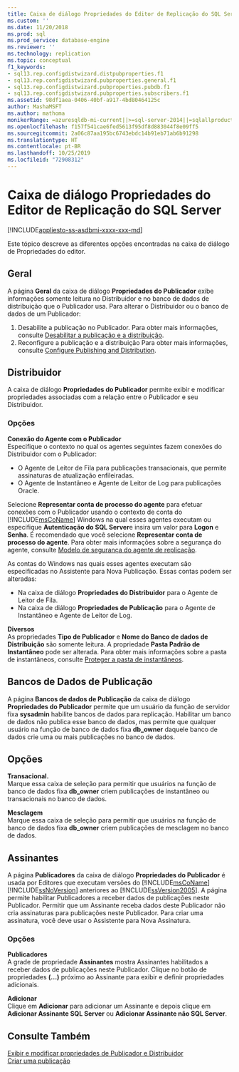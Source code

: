 ```yaml
---
title: Caixa de diálogo Propriedades do Editor de Replicação do SQL Server | Microsoft Docs
ms.custom: ''
ms.date: 11/20/2018
ms.prod: sql
ms.prod_service: database-engine
ms.reviewer: ''
ms.technology: replication
ms.topic: conceptual
f1_keywords:
- sql13.rep.configdistwizard.distpubproperties.f1
- sql13.rep.configdistwizard.pubproperties.general.f1
- sql13.rep.configdistwizard.pubproperties.pubdb.f1
- sql13.rep.configdistwizard.pubproperties.subscribers.f1
ms.assetid: 98df1aea-0406-40bf-a917-4bd80464125c
author: MashaMSFT
ms.author: mathoma
monikerRange: =azuresqldb-mi-current||>=sql-server-2014||=sqlallproducts-allversions
ms.openlocfilehash: f157f541cae6fed5613f95df8d883044f8e09ff5
ms.sourcegitcommit: 2a06c87aa195bc6743ebdc14b91eb71ab6b91298
ms.translationtype: HT
ms.contentlocale: pt-BR
ms.lasthandoff: 10/25/2019
ms.locfileid: "72908312"
---
```

# <a name="sql-server-replication-publisher-properties-dialog-box"></a>Caixa de diálogo Propriedades do Editor de Replicação do SQL Server
[!INCLUDE[appliesto-ss-asdbmi-xxxx-xxx-md](../../includes/appliesto-ss-asdbmi-xxxx-xxx-md.md)]

Este tópico descreve as diferentes opções encontradas na caixa de diálogo de Propriedades do editor. 

## <a name="general"></a>Geral
  A página **Geral** da caixa de diálogo **Propriedades do Publicador** exibe informações somente leitura no Distribuidor e no banco de dados de distribuição que o Publicador usa. Para alterar o Distribuidor ou o banco de dados de um Publicador:  
  
1.  Desabilite a publicação no Publicador. Para obter mais informações, consulte [Desabilitar a publicação e a distribuição](../../relational-databases/replication/disable-publishing-and-distribution.md).    
2.  Reconfigure a publicação e a distribuição Para obter mais informações, consulte [Configure Publishing and Distribution](../../relational-databases/replication/configure-publishing-and-distribution.md).  

## <a name="distributor"></a>Distribuidor 
A caixa de diálogo **Propriedades do Publicador** permite exibir e modificar propriedades associadas com a relação entre o Publicador e seu Distribuidor.  
  
### <a name="options"></a>Opções  
 **Conexão do Agente com o Publicador**  
 Especifique o contexto no qual os agentes seguintes fazem conexões do Distribuidor com o Publicador:  
  
-   O Agente de Leitor de Fila para publicações transacionais, que permite assinaturas de atualização enfileiradas.    
-   O Agente de Instantâneo e Agente de Leitor de Log para publicações Oracle.  
  
 Selecione **Representar conta de processo do agente** para efetuar conexões com o Publicador usando o contexto de conta do [!INCLUDE[msCoName](../../includes/msconame-md.md)] Windows na qual esses agentes executam ou especifique **Autenticação do SQL Server**e insira um valor para **Logon** e **Senha**. É recomendado que você selecione **Representar conta de processo do agente**. Para obter mais informações sobre a segurança do agente, consulte [Modelo de segurança do agente de replicação](../../relational-databases/replication/security/replication-agent-security-model.md).  
  
 As contas do Windows nas quais esses agentes executam são especificadas no Assistente para Nova Publicação. Essas contas podem ser alteradas:  
  
-   Na caixa de diálogo **Propriedades do Distribuidor** para o Agente de Leitor de Fila.    
-   Na caixa de diálogo **Propriedades de Publicação** para o Agente de Instantâneo e Agente de Leitor de Log.  
  
 **Diversos**  
 As propriedades **Tipo de Publicador** e **Nome do Banco de dados de Distribuição** são somente leitura. A propriedade **Pasta Padrão de Instantâneo** pode ser alterada. Para obter mais informações sobre a pasta de instantâneos, consulte [Proteger a pasta de instantâneos](../../relational-databases/replication/security/secure-the-snapshot-folder.md).  

## <a name="publication-databases"></a>Bancos de Dados de Publicação
  A página **Bancos de dados de Publicação** da caixa de diálogo **Propriedades do Publicador** permite que um usuário da função de servidor fixa **sysadmin** habilite bancos de dados para replicação. Habilitar um banco de dados não publica esse banco de dados, mas permite que qualquer usuário na função de banco de dados fixa **db_owner** daquele banco de dados crie uma ou mais publicações no banco de dados.  
  
## <a name="options"></a>Opções  
 **Transacional.**  
 Marque essa caixa de seleção para permitir que usuários na função de banco de dados fixa **db_owner** criem publicações de instantâneo ou transacionais no banco de dados. 
  
 **Mesclagem**  
 Marque essa caixa de seleção para permitir que usuários na função de banco de dados fixa **db_owner** criem publicações de mesclagem no banco de dados.  
  

## <a name="subcribers"></a>Assinantes
  A página **Publicadores** da caixa de diálogo **Propriedades do Publicador** é usada por Editores que executam versões do [!INCLUDE[msCoName](../../includes/msconame-md.md)] [!INCLUDE[ssNoVersion](../../includes/ssnoversion-md.md)] anteriores ao [!INCLUDE[ssVersion2005](../../includes/ssversion2005-md.md)]. A página permite habilitar Publicadores a receber dados de publicações neste Publicador. Permitir que um Assinante receba dados deste Publicador não cria assinaturas para publicações neste Publicador. Para criar uma assinatura, você deve usar o Assistente para Nova Assinatura.  
  
### <a name="options"></a>Opções  
 **Publicadores**  
 A grade de propriedade **Assinantes** mostra Assinantes habilitados a receber dados de publicações neste Publicador. Clique no botão de propriedades **(...)** próximo ao Assinante para exibir e definir propriedades adicionais.  
  
 **Adicionar**  
 Clique em **Adicionar** para adicionar um Assinante e depois clique em **Adicionar Assinante SQL Server** ou **Adicionar Assinante não SQL Server**.  
  
## <a name="see-also"></a>Consulte Também  
 [Exibir e modificar propriedades de Publicador e Distribuidor](../../relational-databases/replication/view-and-modify-distributor-and-publisher-properties.md)   
 [Criar uma publicação](../../relational-databases/replication/publish/create-a-publication.md)   


  
